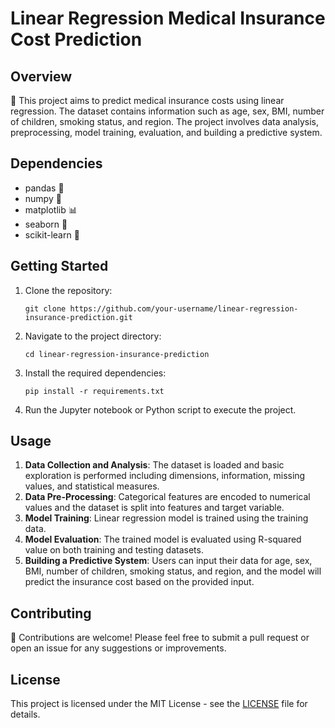 # Linear Regression Medical Insurance Cost Prediction

## Overview
🏥 This project aims to predict medical insurance costs using linear regression. The dataset contains information such as age, sex, BMI, number of children, smoking status, and region. The project involves data analysis, preprocessing, model training, evaluation, and building a predictive system.

## Dependencies
- pandas 🐼
- numpy 🔢
- matplotlib 📊
- seaborn 🌊
- scikit-learn 🧬

## Getting Started
1. Clone the repository:
   ```
   git clone https://github.com/your-username/linear-regression-insurance-prediction.git
   ```
2. Navigate to the project directory:
   ```
   cd linear-regression-insurance-prediction
   ```
3. Install the required dependencies:
   ```
   pip install -r requirements.txt
   ```
4. Run the Jupyter notebook or Python script to execute the project.

## Usage
1. **Data Collection and Analysis**: The dataset is loaded and basic exploration is performed including dimensions, information, missing values, and statistical measures.
2. **Data Pre-Processing**: Categorical features are encoded to numerical values and the dataset is split into features and target variable.
3. **Model Training**: Linear regression model is trained using the training data.
4. **Model Evaluation**: The trained model is evaluated using R-squared value on both training and testing datasets.
5. **Building a Predictive System**: Users can input their data for age, sex, BMI, number of children, smoking status, and region, and the model will predict the insurance cost based on the provided input.

## Contributing
🤝 Contributions are welcome! Please feel free to submit a pull request or open an issue for any suggestions or improvements.

## License
This project is licensed under the MIT License - see the [LICENSE](LICENSE) file for details.
